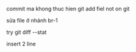 commit ma khong thuc hien git add fiel not on git


sửa file ở nhánh br-1

try git diff --stat

insert 2 line